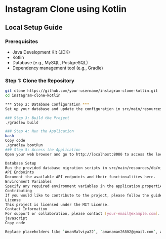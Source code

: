 # Instagram Clone using Kotlin

## Local Setup Guide

### Prerequisites
- Java Development Kit (JDK)
- Kotlin
- Database (e.g., MySQL, PostgreSQL)
- Dependency management tool (e.g., Gradle)

### Step 1: Clone the Repository

```bash
git clone https://github.com/your-username/instagram-clone-kotlin.git
cd instagram-clone-kotlin

*** Step 2: Database Configuration ***
Set up your database and update the configuration in src/main/resources/application.properties.

### Step 3: Build the Project
./gradlew build

### Step 4: Run the Application
bash
Copy code
./gradlew bootRun
### Step 5: Access the Application
Open your web browser and go to http://localhost:8080 to access the locally running Instagram clone.

Database Setup
Run the provided database migration scripts in src/main/resources/db/migration to set up the required tables.
API Endpoints
Document the available API endpoints and their functionalities here.
Environment Variables
Specify any required environment variables in the application.properties file.
Contributing
If you would like to contribute to the project, please follow the guidelines in CONTRIBUTING.md.
License
This project is licensed under the MIT License.
Contact Information
For support or collaboration, please contact [your-email@example.com].
javascript
Copy code

Replace placeholders like `AmanMalviya22`, `amanaman26802@gmail.com`, and others

